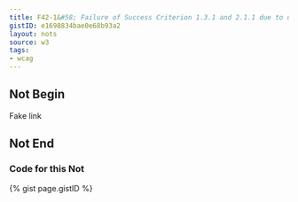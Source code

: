 ```yaml
---
title: F42-1&#58; Failure of Success Criterion 1.3.1 and 2.1.1 due to using scripting events to emulate links in a way that is not programmatically determinable
gistID: e1698834bae0e68b93a2
layout: nots
source: w3
tags:
- wcag
---
```


<h2 aria-describedby="{{ page.gistID }}">Not Begin</h2>
<div class="rendered-not">
<span onclick="this.location.href='newpage.html'">
    Fake link
</span>
</div> <!-- rendered-not -->

<h2 aria-describedby="{{ page.gistID }}">Not End</h2>

<h3 aria-describedby="{{ page.gistID }}">Code for this Not</h3>
{% gist page.gistID %}